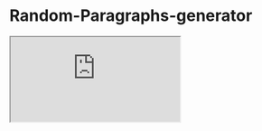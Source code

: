 # Random-Paragraphs-generator

<iframe src="https://thriving-croquembouche-5e0c23.netlify.app/" width="WIDTH" height="HEIGHT"></iframe>



